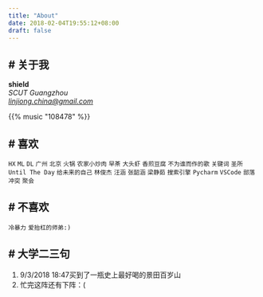 ```yaml
---
title: "About"
date: 2018-02-04T19:55:12+08:00
draft: false
---
```


## # 关于我
**shield**<br>
*SCUT Guangzhou*<br>
*linjiong.china@gmail.com*

{{% music "108478" %}}

## # 喜欢
`HX` `ML` `DL` `广州` `北京` `火锅` `农家小炒肉` `早茶` `大头虾` `香煎豆腐` `不为谁而作的歌` `关键词` `圣所` `Until The Day` `给未来的自己` `林俊杰` `汪涵` `张韶涵` `梁静茹` `搜索引擎` `Pycharm` `VSCode` `部落冲突` `聚会`

## # 不喜欢
`冷暴力` `爱抬杠的师弟:)`

## # 大学二三句
1. 9/3/2018 18:47买到了一瓶史上最好喝的景田百岁山
2. 忙完这阵还有下阵：(
